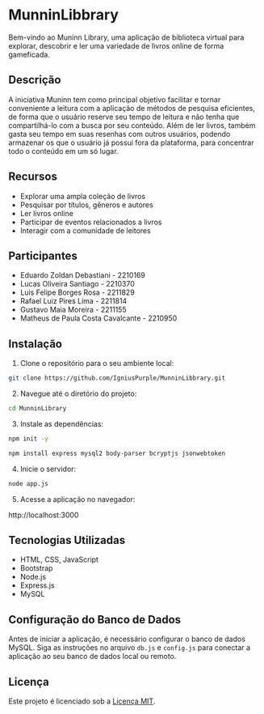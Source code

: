 # MunninLibbrary

Bem-vindo ao Muninn Library, uma aplicação de biblioteca virtual para explorar, descobrir e ler uma variedade de livros online de forma gameficada.

## Descrição

 A iniciativa Muninn tem como principal objetivo facilitar e tornar conveniente a leitura com a aplicação de métodos de pesquisa eficientes, de forma que o usuário reserve seu tempo de leitura e não tenha que compartilhá-lo com a busca por seu conteúdo. Além de ler livros, também gasta seu tempo em suas resenhas com outros usuários, podendo armazenar os que o usuário já possui fora da plataforma, para concentrar todo o conteúdo em um só lugar.

## Recursos

- Explorar uma ampla coleção de livros
- Pesquisar por títulos, gêneros e autores
- Ler livros online
- Participar de eventos relacionados a livros
- Interagir com a comunidade de leitores

## Participantes

- Eduardo Zoldan Debastiani - 2210169
- Lucas Oliveira Santiago - 2210370
- Luis Felipe Borges Rosa - 2211829
- Rafael Luiz Pires Lima - 2211814
- Gustavo Maia Moreira - 2211155
- Matheus de Paula Costa Cavalcante - 2210950

## Instalação

1. Clone o repositório para o seu ambiente local:

```bash
git clone https://github.com/IgniusPurple/MunninLibbrary.git
```

2. Navegue até o diretório do projeto:

```bash
cd MunninLibrary
```

3. Instale as dependências:

```bash
npm init -y
```
```bash
npm install express mysql2 body-parser bcryptjs jsonwebtoken
```

4. Inicie o servidor:

```bash
node app.js
```


5. Acesse a aplicação no navegador:

http://localhost:3000


## Tecnologias Utilizadas

- HTML, CSS, JavaScript
- Bootstrap
- Node.js
- Express.js
- MySQL

## Configuração do Banco de Dados

Antes de iniciar a aplicação, é necessário configurar o banco de dados MySQL. Siga as instruções no arquivo `db.js` e `config.js` para conectar a aplicação ao seu banco de dados local ou remoto.


## Licença

Este projeto é licenciado sob a [Licença MIT](https://opensource.org/licenses/MIT).

